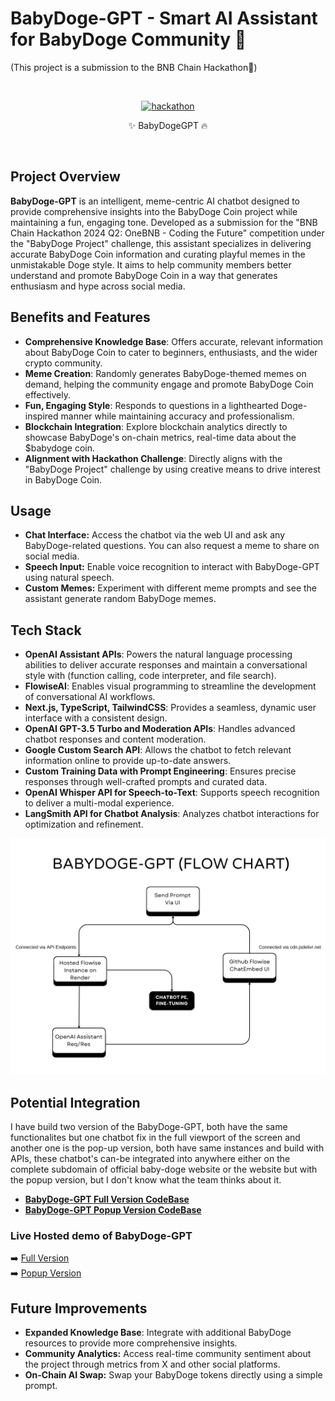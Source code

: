 # BabyDoge-GPT - Smart AI Assistant for BabyDoge Community 🤖

(This project is a submission to the BNB Chain Hackathon💎)

<br>
<p style="text-align: center" align="center">
<a href="https://ibb.co/xX8Z7P1"><img src="https://i.ibb.co/0mV5G8C/hackathon.png" alt="hackathon" border="0"></a>
<div align="center">✨ BabyDogeGPT 🔥</p>
</div>
<br>

## Project Overview

**BabyDoge-GPT** is an intelligent, meme-centric AI chatbot designed to provide comprehensive insights into the BabyDoge Coin project while maintaining a fun, engaging tone. Developed as a submission for the "BNB Chain Hackathon 2024 Q2: OneBNB - Coding the Future" competition under the "BabyDoge Project" challenge, this assistant specializes in delivering accurate BabyDoge Coin information and curating playful memes in the unmistakable Doge style. It aims to help community members better understand and promote BabyDoge Coin in a way that generates enthusiasm and hype across social media.

## Benefits and Features

- **Comprehensive Knowledge Base**: Offers accurate, relevant information about BabyDoge Coin to cater to beginners, enthusiasts, and the wider crypto community.
- **Meme Creation**: Randomly generates BabyDoge-themed memes on demand, helping the community engage and promote BabyDoge Coin effectively.
- **Fun, Engaging Style**: Responds to questions in a lighthearted Doge-inspired manner while maintaining accuracy and professionalism.
- **Blockchain Integration**: Explore blockchain analytics directly to showcase BabyDoge's on-chain metrics, real-time data about the $babydoge coin.
- **Alignment with Hackathon Challenge**: Directly aligns with the "BabyDoge Project" challenge by using creative means to drive interest in BabyDoge Coin.

## Usage

- **Chat Interface:** Access the chatbot via the web UI and ask any BabyDoge-related questions. You can also request a meme to share on social media.
- **Speech Input:** Enable voice recognition to interact with BabyDoge-GPT using natural speech.
- **Custom Memes:** Experiment with different meme prompts and see the assistant generate random BabyDoge memes.


## Tech Stack

- **OpenAI Assistant APIs**: Powers the natural language processing abilities to deliver accurate responses and maintain a conversational style with (function calling, code interpreter, and file search).
- **FlowiseAI**: Enables visual programming to streamline the development of conversational AI workflows.
- **Next.js, TypeScript, TailwindCSS**: Provides a seamless, dynamic user interface with a consistent design.
- **OpenAI GPT-3.5 Turbo and Moderation APIs**: Handles advanced chatbot responses and content moderation.
- **Google Custom Search API**: Allows the chatbot to fetch relevant information online to provide up-to-date answers.
- **Custom Training Data with Prompt Engineering**: Ensures precise responses through well-crafted prompts and curated data.
- **OpenAI Whisper API for Speech-to-Text**: Supports speech recognition to deliver a multi-modal experience.
- **LangSmith API for Chatbot Analysis**: Analyzes chatbot interactions for optimization and refinement.

![BabyDogeGPT](BabyDogeGPT.png)

## Potential Integration

I have build two version of the BabyDoge-GPT, both have the same functionalites but one chatbot fix in the full viewport of the screen and another one is the pop-up version, both have same instances and build with APIs, these chatbot's can-be integrated into anywhere either on the complete subdomain of official baby-doge website or the website but with the popup version, but I don't know what the team thinks about it.

- **[BabyDoge-GPT Full Version CodeBase](./BabyDogeGPT-Full%20version/)**
- **[BabyDoge-GPT Popup Version CodeBase](./BabyDogeGPT-Popup%20version/)**

### Live Hosted demo of BabyDoge-GPT

➡️ [Full Version](https://babydogegpt.vercel.app/) <br>
➡️ [Popup Version](https://babydogegpt-popup.vercel.app/)


## Future Improvements

- **Expanded Knowledge Base**: Integrate with additional BabyDoge resources to provide more comprehensive insights.
- **Community Analytics:** Access real-time community sentiment about the project through metrics from X and other social platforms.
- **On-Chain AI Swap:** Swap your BabyDoge tokens directly using a simple prompt.
